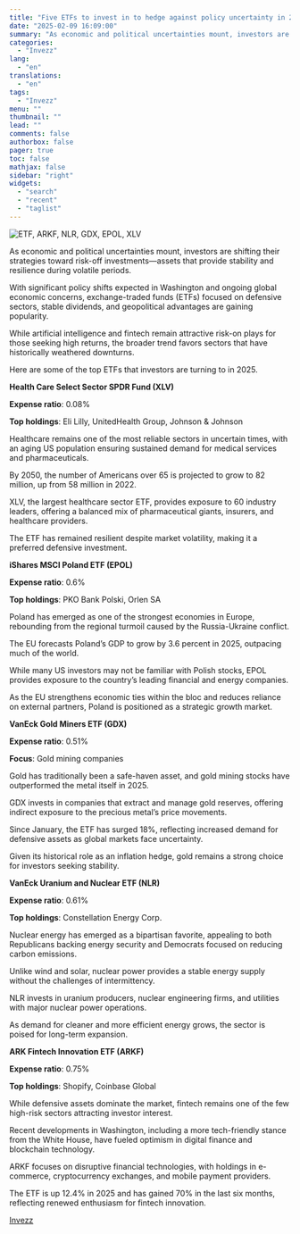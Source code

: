 ```yaml
---
title: "Five ETFs to invest in to hedge against policy uncertainty in 2025"
date: "2025-02-09 16:09:00"
summary: "As economic and political uncertainties mount, investors are shifting their strategies toward risk-off investments—assets that provide stability and resilience during volatile periods. With significant policy shifts expected in Washington and ongoing global economic concerns, exchange-traded funds (ETFs) focused on defensive sectors, stable dividends, and geopolitical advantages are gaining popularity.While artificial..."
categories:
  - "Invezz"
lang:
  - "en"
translations:
  - "en"
tags:
  - "Invezz"
menu: ""
thumbnail: ""
lead: ""
comments: false
authorbox: false
pager: true
toc: false
mathjax: false
sidebar: "right"
widgets:
  - "search"
  - "recent"
  - "taglist"
---
```


![ETF, ARKF, NLR, GDX, EPOL, XLV](https://s3.tradingview.com/news/image/invezz:90f3874c8094b-92a8f8219430e3d2a48d4445a3a993d0-resized.jpeg)

As economic and political uncertainties mount, investors are shifting their strategies toward risk-off investments—assets that provide stability and resilience during volatile periods.

With significant policy shifts expected in Washington and ongoing global economic concerns, exchange-traded funds (ETFs) focused on defensive sectors, stable dividends, and geopolitical advantages are gaining popularity.

While artificial intelligence and fintech remain attractive risk-on plays for those seeking high returns, the broader trend favors sectors that have historically weathered downturns.

Here are some of the top ETFs that investors are turning to in 2025.

**Health Care Select Sector SPDR Fund (XLV)**

**Expense ratio**: 0.08%

**Top holdings**: Eli Lilly, UnitedHealth Group, Johnson & Johnson

Healthcare remains one of the most reliable sectors in uncertain times, with an aging US population ensuring sustained demand for medical services and pharmaceuticals.

By 2050, the number of Americans over 65 is projected to grow to 82 million, up from 58 million in 2022.

XLV, the largest healthcare sector ETF, provides exposure to 60 industry leaders, offering a balanced mix of pharmaceutical giants, insurers, and healthcare providers.

The ETF has remained resilient despite market volatility, making it a preferred defensive investment.

**iShares MSCI Poland ETF (EPOL)**

**Expense ratio**: 0.6%

**Top holdings**: PKO Bank Polski, Orlen SA

Poland has emerged as one of the strongest economies in Europe, rebounding from the regional turmoil caused by the Russia-Ukraine conflict.

The EU forecasts Poland’s GDP to grow by 3.6 percent in 2025, outpacing much of the world.

While many US investors may not be familiar with Polish stocks, EPOL provides exposure to the country’s leading financial and energy companies.

As the EU strengthens economic ties within the bloc and reduces reliance on external partners, Poland is positioned as a strategic growth market.

**VanEck Gold Miners ETF (GDX)**

**Expense ratio**: 0.51%

**Focus**: Gold mining companies

Gold has traditionally been a safe-haven asset, and gold mining stocks have outperformed the metal itself in 2025.

GDX invests in companies that extract and manage gold reserves, offering indirect exposure to the precious metal’s price movements.

Since January, the ETF has surged 18%, reflecting increased demand for defensive assets as global markets face uncertainty.

Given its historical role as an inflation hedge, gold remains a strong choice for investors seeking stability.

**VanEck Uranium and Nuclear ETF (NLR)**

**Expense ratio**: 0.61%

**Top holdings**: Constellation Energy Corp.

Nuclear energy has emerged as a bipartisan favorite, appealing to both Republicans backing energy security and Democrats focused on reducing carbon emissions.

Unlike wind and solar, nuclear power provides a stable energy supply without the challenges of intermittency.

NLR invests in uranium producers, nuclear engineering firms, and utilities with major nuclear power operations.

As demand for cleaner and more efficient energy grows, the sector is poised for long-term expansion.

**ARK Fintech Innovation ETF (ARKF)**

**Expense ratio**: 0.75%

**Top holdings**: Shopify, Coinbase Global

While defensive assets dominate the market, fintech remains one of the few high-risk sectors attracting investor interest.

Recent developments in Washington, including a more tech-friendly stance from the White House, have fueled optimism in digital finance and blockchain technology.

ARKF focuses on disruptive financial technologies, with holdings in e-commerce, cryptocurrency exchanges, and mobile payment providers.

The ETF is up 12.4% in 2025 and has gained 70% in the last six months, reflecting renewed enthusiasm for fintech innovation.

[Invezz](https://www.tradingview.com/news/invezz:90f3874c8094b:0-five-etfs-to-invest-in-to-hedge-against-policy-uncertainty-in-2025/)
